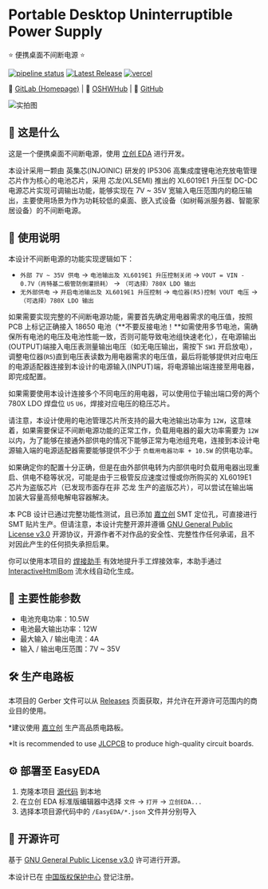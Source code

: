 # Portable Desktop Uninterruptible Power Supply

⭐ 便携桌面不间断电源 ⭐

[![pipeline status](https://gitlab.soraharu.com/XiaoXi/Portable-Desktop-Uninterruptible-Power-Supply/badges/master/pipeline.svg)](https://gitlab.soraharu.com/XiaoXi/Portable-Desktop-Uninterruptible-Power-Supply/-/commits/master)
[![Latest Release](https://gitlab.soraharu.com/XiaoXi/Portable-Desktop-Uninterruptible-Power-Supply/-/badges/release.svg)](https://gitlab.soraharu.com/XiaoXi/Portable-Desktop-Uninterruptible-Power-Supply/-/releases)
[![vercel](https://vercelbadge.soraharu.com/?app=interactivehtmlbom)](https://interactivehtmlbom.soraharu.com/)

🔗 [GitLab (Homepage)](https://gitlab.soraharu.com/XiaoXi/Portable-Desktop-Uninterruptible-Power-Supply) | 🔗 [OSHWHub](https://oshwhub.com/yanranxiaoxi/Portable-Desktop-Uninterruptible-Power-Supply) | 🔗 [GitHub](https://github.com/yanranxiaoxi/Portable-Desktop-Uninterruptible-Power-Supply)

![实拍图](https://downloadserver.soraharu.com:7000/Portable%20Desktop%20Uninterruptible%20Power%20Supply/Image/Product_quality_4.jpg)

## 🤔 这是什么

这是一个便携桌面不间断电源，使用 [立创 EDA](https://lceda.cn/) 进行开发。

本设计采用一颗由 英集芯(INJOINIC) 研发的 IP5306 高集成度锂电池充放电管理芯片作为核心的电池芯片，采用 芯龙(XLSEMI) 推出的 XL6019E1 升压型 DC-DC 电源芯片实现可调输出功能，能够实现在 7V ~ 35V 宽输入电压范围内的稳压输出，主要使用场景为作为功耗较低的桌面、嵌入式设备（如树莓派服务器、智能家居设备）的不间断电源。

## 🍭 使用说明

本设计不间断电源的功能实现逻辑如下：
- `外部 7V ~ 35V 供电` -> `电池输出及 XL6019E1 升压控制关闭` -> `VOUT = VIN - 0.7V（肖特基二极管防倒灌损耗）` -> `（可选择）780X LDO 输出`
- `无外部供电` -> `开启电池输出及 XL6019E1 升压控制` -> `电位器(R5)控制 VOUT 电压` -> `（可选择）780X LDO 输出`

如果需要实现完整的不间断电源功能，需要首先确定用电器需求的电压值，按照 PCB 上标记正确接入 18650 电池（**不要反接电池！**如需使用多节电池，需确保所有电池的电压及电池性能一致，否则可能导致电池组快速老化），在电源输出(OUTPUT)端接入电压表测量输出电压（如无电压输出，需按下 `SW1` 开启放电），调整电位器(`R5`)直到电压表读数为用电器需求的电压值，最后将能够提供对应电压的电源适配器连接到本设计的电源输入(INPUT)端，将电源输出端连接至用电器，即完成配置。

如果需要使用本设计连接多个不同电压的用电器，可以使用位于输出端口旁的两个 780X LDO 焊盘位 `U5` `U6`，焊接对应电压的稳压芯片。

请注意，本设计使用的电池管理芯片所支持的最大电池输出功率为 `12W`，这意味着，如果需要保证不间断电源功能的正常工作，负载用电器的最大功率需要为 `12W` 以内，为了能够在接通外部供电的情况下能够正常为电池组充电，连接到本设计电源输入端的电源适配器需要能够提供不少于 `负载用电器功率 + 10.5W` 的供电功率。

如果确定你的配置十分正确，但是在由外部供电转为内部供电时负载用电器出现重启、供电不稳等状况，可能是由于三极管反应速度过慢或你所购买的 XL6019E1 芯片为盗版芯片（已发现市面存在非 芯龙 生产的盗版芯片），可以尝试在输出端加装大容量高频电解电容器解决。

本 PCB 设计已通过完整功能性测试，且已添加 [嘉立创](https://www.jlc.com/) SMT 定位孔，可直接进行 SMT 贴片生产。但请注意，本设计完整开源并遵循 [GNU General Public License v3.0](https://choosealicense.com/licenses/gpl-3.0/) 开源协议，开源作者不对作品的安全性、完整性作任何承诺，且不对因此产生的任何损失承担后果。

你可以使用本项目的 [焊接助手](https://interactivehtmlbom.soraharu.com/Portable-Desktop-Uninterruptible-Power-Supply.html) 有效地提升手工焊接效率，本助手通过 [InteractiveHtmlBom](https://gitlab.soraharu.com/XiaoXi/InteractiveHtmlBom) 流水线自动化生成。

## 🏃 主要性能参数

- 电池充电功率：10.5W
- 电池最大输出功率：12W
- 最大输入 / 输出电流：4A
- 输入 / 输出电压范围：7V ~ 35V

## 🛠️ 生产电路板

本项目的 Gerber 文件可以从 [Releases](https://gitlab.soraharu.com/XiaoXi/Portable-Desktop-Uninterruptible-Power-Supply/-/releases) 页面获取，并允许在开源许可范围内的商业目的使用。

*建议使用 [嘉立创](https://www.jlc.com/) 生产高品质电路板。

*It is recommended to use [JLCPCB](https://jlcpcb.com/) to produce high-quality circuit boards.

## ⚙️ 部署至 EasyEDA

1. 克隆本项目 [源代码](https://gitlab.soraharu.com/XiaoXi/Portable-Desktop-Uninterruptible-Power-Supply/-/archive/master/Portable-Desktop-Uninterruptible-Power-Supply-master.zip) 到本地
2. 在立创 EDA 标准版编辑器中选择 `文件` -> `打开` -> `立创EDA...`
3. 选择本项目源代码中的 `/EasyEDA/*.json` 文件并分别导入

## 📜 开源许可

基于 [GNU General Public License v3.0](https://choosealicense.com/licenses/gpl-3.0/) 许可进行开源。

本设计已在 [中国版权保护中心](https://www.ccopyright.com.cn/) 登记注册。
